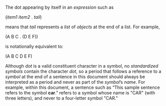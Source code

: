  

The dot appearing by itself in an *expression* such as 

(*item1 item2* . *tail*) 

means that *tail* represents a *list* of *objects* at the end of a list. For example, 

(A B C . (D E F)) 

is notationally equivalent to: 

(A B C D E F) 

Although *dot* is a valid constituent character in a symbol, no *standardized symbols* contain the character *dot*, so a period that follows a reference to a *symbol* at the end of a sentence in this document should always be interpreted as a period and never as part of the *symbol*’s *name*. For example, within this document, a sentence such as “This sample sentence refers to the symbol **car**.” refers to a symbol whose name is "CAR" (with three letters), and never to a four-letter symbol "CAR." 

